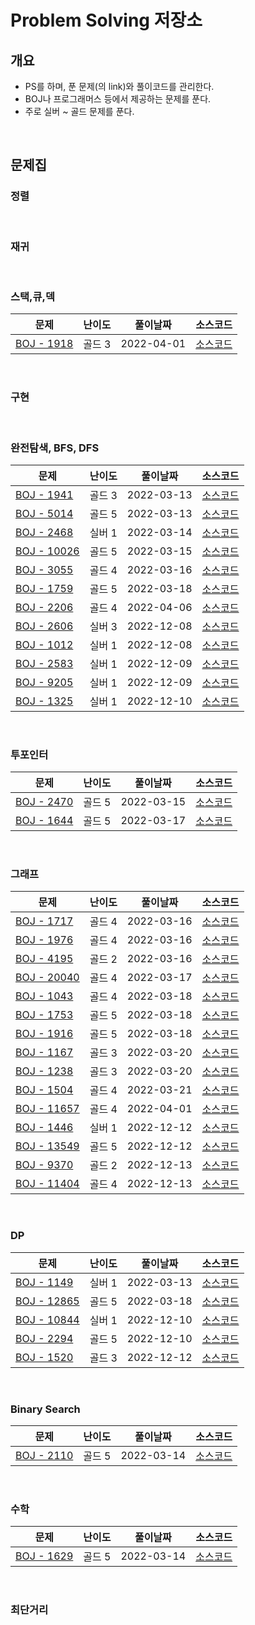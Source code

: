# Problem Solving 저장소
## 개요
- PS를 하며, 푼 문제(의 link)와 풀이코드를 관리한다.
- BOJ나 프로그래머스 등에서 제공하는 문제를 푼다.
- 주로 실버 ~ 골드 문제를 푼다.

<br/>

## 문제집
### 정렬

<br/>

### 재귀

<br/>

### 스택,큐,덱

|문제|난이도|풀이날짜|소스코드|
|----|------|--------|----|
|[BOJ - 1918](https://www.acmicpc.net/problem/1918)|골드 3|2022-04-01|[소스코드](./BOJ/Q1918.java)|

<br/>

### 구현

<br/>

### 완전탐색, BFS, DFS

| 문제                                                   | 난이도  | 풀이날짜       | 소스코드                      |
|------------------------------------------------------|------|------------|---------------------------|
| [BOJ - 1941](https://www.acmicpc.net/problem/1941)   | 골드 3 | 2022-03-13 | [소스코드](./BOJ/Q1941.java)  |
| [BOJ - 5014](https://www.acmicpc.net/problem/5014)   | 골드 5 | 2022-03-13 | [소스코드](./BOJ/Q5014.java)  |
| [BOJ - 2468](https://www.acmicpc.net/problem/2468)   | 실버 1 | 2022-03-14 | [소스코드](./BOJ/Q2468.java)  |
| [BOJ - 10026](https://www.acmicpc.net/problem/10026) | 골드 5 | 2022-03-15 | [소스코드](./BOJ/Q10026.java) |
| [BOJ - 3055](https://www.acmicpc.net/problem/3055)   | 골드 4 | 2022-03-16 | [소스코드](./BOJ/Q3055.java)  |
| [BOJ - 1759](https://www.acmicpc.net/problem/1759)   | 골드 5 | 2022-03-18 | [소스코드](./BOJ/Q1759.java)  |
| [BOJ - 2206](https://www.acmicpc.net/problem/2206)   | 골드 4 | 2022-04-06 | [소스코드](./BOJ/Q2206.java)  |
| [BOJ - 2606](https://www.acmicpc.net/problem/2606)   | 실버 3 | 2022-12-08 | [소스코드](./BOJ/Q2606.java)  |
| [BOJ - 1012](https://www.acmicpc.net/problem/1012)   | 실버 1 | 2022-12-08 | [소스코드](./BOJ/Q1012.java)  |
| [BOJ - 2583](https://www.acmicpc.net/problem/2583)   | 실버 1 | 2022-12-09 | [소스코드](./BOJ/Q2583.java)  |
| [BOJ - 9205](https://www.acmicpc.net/problem/9205)   | 실버 1 | 2022-12-09 | [소스코드](./BOJ/Q9205.java)  |
| [BOJ - 1325](https://www.acmicpc.net/problem/1325)   | 실버 1 | 2022-12-10 | [소스코드](./BOJ/Q1325.java)  |

<br/>

### 투포인터

|문제|난이도|풀이날짜|소스코드|
|----|------|--------|----|
|[BOJ - 2470](https://www.acmicpc.net/problem/2470)|골드 5|2022-03-15|[소스코드](./BOJ/Q2470.java)|
|[BOJ - 1644](https://www.acmicpc.net/problem/1644)|골드 5|2022-03-17|[소스코드](./BOJ/Q1644.java)|

<br/>

### 그래프

| 문제                                                   | 난이도 | 풀이날짜       | 소스코드                      |
|------------------------------------------------------|--|------------|---------------------------|
| [BOJ - 1717](https://www.acmicpc.net/problem/1717)   | 골드 4 | 2022-03-16 | [소스코드](./BOJ/Q1717.java)  |
| [BOJ - 1976](https://www.acmicpc.net/problem/1976)   | 골드 4 | 2022-03-16 | [소스코드](./BOJ/Q1976.java)  |
| [BOJ - 4195](https://www.acmicpc.net/problem/4195)   | 골드 2 | 2022-03-16 | [소스코드](./BOJ/Q4195.java)  |
| [BOJ - 20040](https://www.acmicpc.net/problem/20040) | 골드 4 | 2022-03-17 | [소스코드](./BOJ/Q20040.java) |
| [BOJ - 1043](https://www.acmicpc.net/problem/1043)   | 골드 4 | 2022-03-18 | [소스코드](./BOJ/Q1043.java)  |
| [BOJ - 1753](https://www.acmicpc.net/problem/1753)   | 골드 5 | 2022-03-18 | [소스코드](./BOJ/Q1753.java)  |
| [BOJ - 1916](https://www.acmicpc.net/problem/1916)   | 골드 5 | 2022-03-18 | [소스코드](./BOJ/Q1916.java)  |
| [BOJ - 1167](https://www.acmicpc.net/problem/1167)   | 골드 3 | 2022-03-20 | [소스코드](./BOJ/Q1167.java)  |
| [BOJ - 1238](https://www.acmicpc.net/problem/1238)   | 골드 3 | 2022-03-20 | [소스코드](./BOJ/Q1238.java)  |
| [BOJ - 1504](https://www.acmicpc.net/problem/1504)   | 골드 4 | 2022-03-21 | [소스코드](./BOJ/Q1504.java)  |
| [BOJ - 11657](https://www.acmicpc.net/problem/11657) | 골드 4 | 2022-04-01 | [소스코드](./BOJ/Q11657.java) |
| [BOJ - 1446](https://www.acmicpc.net/problem/1446)   | 실버 1 | 2022-12-12 | [소스코드](./BOJ/Q1446.java)  |
| [BOJ - 13549](https://www.acmicpc.net/problem/13549) | 골드 5 | 2022-12-12 | [소스코드](./BOJ/Q13549.java)  |
| [BOJ - 9370](https://www.acmicpc.net/problem/9370) | 골드 2 | 2022-12-13 | [소스코드](./BOJ/Q9370.java)  |
| [BOJ - 11404](https://www.acmicpc.net/problem/11404) | 골드 4 | 2022-12-13 | [소스코드](./BOJ/Q11404.java)  |

<br/>

### DP

| 문제                                                   | 난이도 | 풀이날짜       | 소스코드                      |
|------------------------------------------------------|--|------------|---------------------------|
| [BOJ - 1149](https://www.acmicpc.net/problem/1149)   | 실버 1 | 2022-03-13 | [소스코드](./BOJ/Q1149.java)  |
| [BOJ - 12865](https://www.acmicpc.net/problem/12865) | 골드 5 | 2022-03-18 | [소스코드](./BOJ/Q12865.java) |
| [BOJ - 10844](https://www.acmicpc.net/problem/10844) | 실버 1 | 2022-12-10 | [소스코드](./BOJ/Q10844.java) |
| [BOJ - 2294](https://www.acmicpc.net/problem/2294)   | 골드 5 | 2022-12-10 | [소스코드](./BOJ/Q2294.java) |
| [BOJ - 1520](https://www.acmicpc.net/problem/1520)   | 골드 3 | 2022-12-12 | [소스코드](./BOJ/Q1520.java) |

<br/>

### Binary Search

|문제|난이도|풀이날짜|소스코드|
|----|------|--------|----|
|[BOJ - 2110](https://www.acmicpc.net/problem/2110)|골드 5|2022-03-14|[소스코드](./BOJ/Q2110.java)|

<br/>

### 수학

|문제|난이도|풀이날짜|소스코드|
|----|------|--------|----|
|[BOJ - 1629](https://www.acmicpc.net/problem/1629)|골드 5|2022-03-14|[소스코드](./BOJ/Q1629.java)|

<br/>

### 최단거리